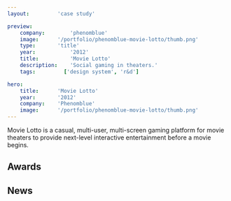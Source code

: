 ```yaml
---
layout:         'case study'

preview:
    company:        'phenomblue'
    image:      '/portfolio/phenomblue-movie-lotto/thumb.png'
    type:       'title'
    year:           '2012'
    title:          'Movie Lotto'
    description:    'Social gaming in theaters.'
    tags:         ['design system', 'r&d']

hero:
    title:      'Movie Lotto'
    year:       '2012'
    company:    'Phenomblue'
    image:      '/portfolio/phenomblue-movie-lotto/thumb.png'
---
```


<script setup>
    import YouTubeVideo from '../../components/YouTubeVideo.vue'
    import NewsList from '../../components/NewsList.vue'
    import AwardList from '../../components/AwardList.vue'
    import _ from 'lodash'
    import { data as pressData } from '../../press/press.data'
    import { data as awardsData } from '../../awards/awards.data'

    const press = _.filter(pressData, ['project', 'PhenomblueMoppetMashup'])
    const awards = _.filter(awardsData, ['project', 'PhenomblueMoppetMashup'])
</script>

Movie Lotto is a casual, multi-user, multi-screen gaming platform for movie theaters to provide next-level interactive entertainment before a movie begins.

<YouTubeVideo src="https://www.youtube.com/embed/_l6rD1AM4qo"></YouTubeVideo>

## Awards
<AwardList :data="awards"></AwardList>

## News
<NewsList :data="press"></NewsList>